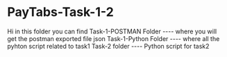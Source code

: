 # PayTabs-Task-1-2
Hi in this folder you can find 
Task-1-POSTMAN Folder ---- where you will get the postman exported file json
Task-1-Python Folder ---- where all the pyhton script related to task1
Task-2 folder ---- Python script for task2

